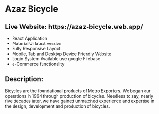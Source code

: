 # Azaz Bicycle

<h2>Live Website: https://azaz-bicycle.web.app/</h2>


<ul>
    <li>React Application</li>
    <li>Material Ui latest version</li>
    <li>Fully Responsive Layout</li>
    <li>Mobile, Tab and Desktop Device Friendly Website</li>
    <li>Login System Available use google Firebase</li>
    <li>e-Commerce  functionality</li>
</ul>

<h2>Description:</h2> 
<p>Bicycles are the foundational products of Metro Exporters. We began our operations in 1964 through production of bicycles. Needless to say, nearly five decades later, we have gained unmatched experience and expertise in the design, development and production of bicycles.</p>
